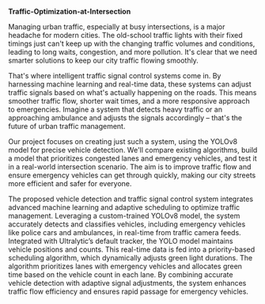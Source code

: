 **Traffic-Optimization-at-Intersection**


Managing urban traffic, especially at busy intersections, is a major headache for modern cities. The old-school traffic lights with their fixed timings just can't keep up with the changing traffic volumes and conditions, leading to long waits, congestion, and more pollution. It's clear that we need smarter solutions to keep our city traffic flowing smoothly.

That's where intelligent traffic signal control systems come in. By harnessing machine learning and real-time data, these systems can adjust traffic signals based on what's actually happening on the roads. This means smoother traffic flow, shorter wait times, and a more responsive approach to emergencies. Imagine a system that detects heavy traffic or an approaching ambulance and adjusts the signals accordingly – that's the future of urban traffic management.

Our project focuses on creating just such a system, using the YOLOv8 model for precise vehicle detection. We'll compare existing algorithms, build a model that prioritizes congested lanes and emergency vehicles, and test it in a real-world intersection scenario. The aim is to improve traffic flow and ensure emergency vehicles can get through quickly, making our city streets more efficient and safer for everyone.

The proposed vehicle detection and traffic signal control system integrates advanced machine learning and adaptive scheduling to optimize traffic management. Leveraging a custom-trained YOLOv8 model, the system accurately detects and classifies vehicles, including emergency vehicles like police cars and ambulances, in real-time from traffic camera feeds. Integrated with Ultralytic’s default tracker, the YOLO model maintains vehicle positions and counts. This real-time data is fed into a priority-based scheduling algorithm, which dynamically adjusts green light durations. The algorithm prioritizes lanes with emergency vehicles and allocates green time based on the vehicle count in each lane. By combining accurate vehicle detection with adaptive signal adjustments, the system enhances traffic flow efficiency and ensures rapid passage for emergency vehicles.
